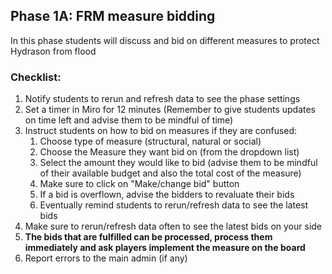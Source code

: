 ## Phase 1A: FRM measure bidding 
In this phase students will discuss and bid on different measures to protect Hydrason from flood

### Checklist:

1. Notify students to rerun and refresh data to see the phase settings  
1. Set a timer in Miro for 12 minutes (Remember to give students updates on time left and advise them to be mindful of time)  
1. Instruct students on how to bid on measures if they are confused:  
   1. Choose type of measure (structural, natural or social)  
   1. Choose the Measure they want bid on (from the dropdown list)  
   1. Select the amount they would like to bid (advise them to be mindful of their available budget and also the total cost of the measure)
   1. Make sure to click on "Make/change bid" button
   1. If a bid is overflown, advise the bidders to revaluate their bids
   1. Eventually remind students to rerun/refresh data to see the latest bids  
1. Make sure to rerun/refresh data often to see the latest bids on your side  
1. **The bids that are fulfilled can be processed, process them immediately and ask players implement the measure on the board** 
1. Report errors to the main admin (if any)  